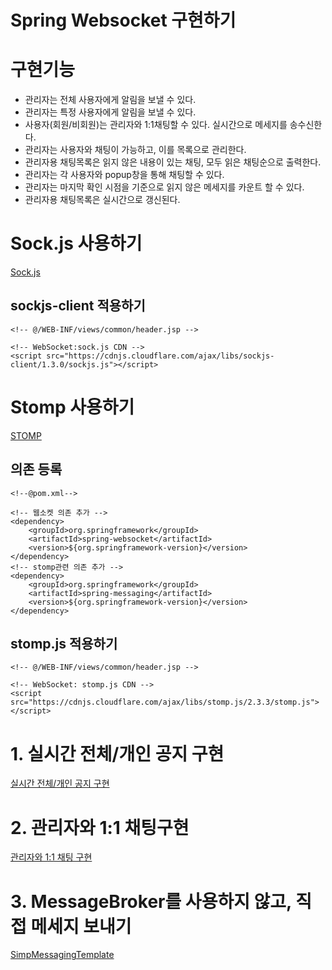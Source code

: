 # Spring Websocket 구현하기

# 구현기능

- 관리자는 전체 사용자에게 알림을 보낼 수 있다.
- 관리자는 특정 사용자에게 알림을 보낼 수 있다.
- 사용자(회원/비회원)는 관리자와 1:1채팅할 수 있다.  실시간으로 메세지를 송수신한다.
- 관리자는 사용자와 채팅이 가능하고, 이를 목록으로 관리한다.
- 관리자용 채팅목록은 읽지 않은 내용이 있는 채팅, 모두 읽은 채팅순으로 출력한다.
- 관리자는 각 사용자와 popup창을 통해 채팅할 수 있다.
- 관리자는 마지막 확인 시점을 기준으로 읽지 않은 메세지를 카운트 할 수 있다.
- 관리자용 채팅목록은 실시간으로 갱신된다.

# Sock.js 사용하기

[Sock.js](https://www.notion.so/Sock-js-c22d5f857e3942918309cc333de01970)

## sockjs-client 적용하기

    <!-- @/WEB-INF/views/common/header.jsp -->
    		
    <!-- WebSocket:sock.js CDN -->	
    <script src="https://cdnjs.cloudflare.com/ajax/libs/sockjs-client/1.3.0/sockjs.js"></script>

# Stomp 사용하기

[STOMP](https://www.notion.so/STOMP-ffc3e04c05a2480e8038d87225b1017b)

## 의존 등록

    <!--@pom.xml-->
    
    <!-- 웹소켓 의존 추가 -->
    <dependency>
        <groupId>org.springframework</groupId>
        <artifactId>spring-websocket</artifactId>
        <version>${org.springframework-version}</version>
    </dependency>
    <!-- stomp관련 의존 추가 -->
    <dependency>
        <groupId>org.springframework</groupId>
        <artifactId>spring-messaging</artifactId>
        <version>${org.springframework-version}</version>
    </dependency>

## stomp.js 적용하기

    <!-- @/WEB-INF/views/common/header.jsp -->
    
    <!-- WebSocket: stomp.js CDN -->
    <script src="https://cdnjs.cloudflare.com/ajax/libs/stomp.js/2.3.3/stomp.js"></script>
    

# 1. 실시간 전체/개인 공지 구현

[실시간 전체/개인 공지 구현](https://www.notion.so/d0bb0119cb3d4a88bfeb54e61f609323)

# 2. 관리자와 1:1 채팅구현

[관리자와 1:1 채팅 구현](https://www.notion.so/1-1-b350b21d765a46648747e3a53409afef)

# 3. MessageBroker를 사용하지 않고, 직접 메세지 보내기

[SimpMessagingTemplate](https://www.notion.so/SimpMessagingTemplate-17ec2ad7d1ff4c52b1cf6b459d8250cf)


